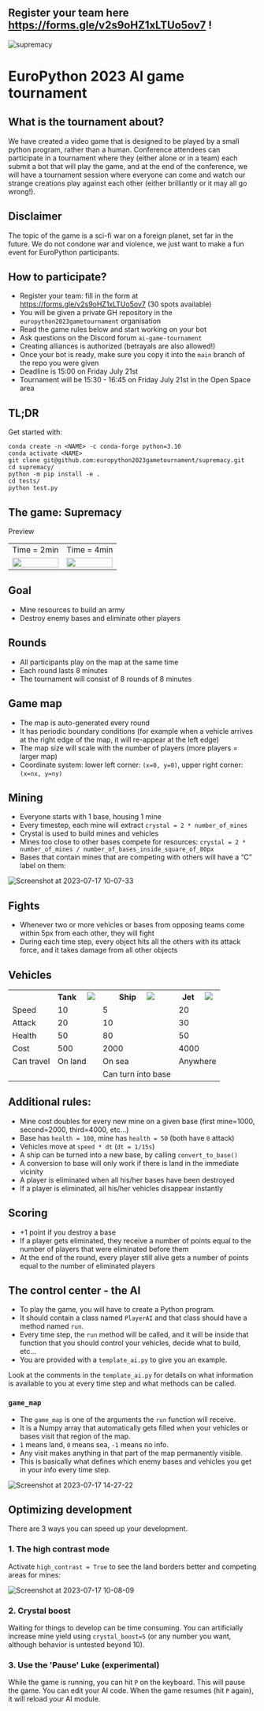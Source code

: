 ## Register your team here https://forms.gle/v2s9oHZ1xLTUo5ov7 !

![supremacy](https://github.com/europython2023gametournament/supremacy/assets/39047984/fd147b1a-252b-4aed-b949-e2cb943f80dd)

# EuroPython 2023 AI game tournament

## What is the tournament about?

We have created a video game that is designed to be played by a small python program, rather than a human.
Conference attendees can participate in a tournament where they (either alone or in a team) each submit a bot that will play the game, and at the end of the conference, we will have a tournament session where everyone can come and watch our strange creations play against each other (either brilliantly or it may all go wrong!).

## Disclaimer

The topic of the game is a sci-fi war on a foreign planet, set far in the future.
We do not condone war and violence, we just want to make a fun event for EuroPython participants.

## How to participate?

- Register your team: fill in the form at https://forms.gle/v2s9oHZ1xLTUo5ov7 (30 spots available)
- You will be given a private GH repository in the `europython2023gametournament` organisation
- Read the game rules below and start working on your bot
- Ask questions on the Discord forum `ai-game-tournament`
- Creating alliances is authorized (betrayals are also allowed!)
- Once your bot is ready, make sure you copy it into the `main` branch of the repo you were given
- Deadline is 15:00 on Friday July 21st
- Tournament will be 15:30 - 16:45 on Friday July 21st in the Open Space area

## TL;DR

Get started with:

```
conda create -n <NAME> -c conda-forge python=3.10
conda activate <NAME>
git clone git@github.com:europython2023gametournament/supremacy.git
cd supremacy/
python -m pip install -e .
cd tests/
python test.py
```

## The game: Supremacy

Preview

<table>
  <tr>
    <td>Time = 2min</td><td>Time = 4min</td>
  </tr>
  <tr>
    <td><img src="https://github.com/europython2023gametournament/supremacy/assets/39047984/faa2b2c6-67c0-4017-af47-1f8a8b2d42b0" width="100%" /></td>
    <td><img src="https://github.com/europython2023gametournament/supremacy/assets/39047984/b3915e43-48dd-41ff-978d-24a213a0934a" width="100%" /></td>
  </tr>
</table>

## Goal

- Mine resources to build an army
- Destroy enemy bases and eliminate other players

## Rounds

- All participants play on the map at the same time
- Each round lasts 8 minutes
- The tournament will consist of 8 rounds of 8 minutes

## Game map

- The map is auto-generated every round
- It has periodic boundary conditions (for example when a vehicle arrives at the right edge of the map, it will re-appear at the left edge)
- The map size will scale with the number of players (more players = larger map)
- Coordinate system: lower left corner: `(x=0, y=0)`, upper right corner: `(x=nx, y=ny)`

## Mining

- Everyone starts with 1 base, housing 1 mine
- Every timestep, each mine will extract `crystal = 2 * number_of_mines`
- Crystal is used to build mines and vehicles
- Mines too close to other bases compete for resources: `crystal = 2 * number_of_mines / number_of_bases_inside_square_of_80px`
- Bases that contain mines that are competing with others will have a “C” label on them:

![Screenshot at 2023-07-17 10-07-33](https://github.com/europython2023gametournament/supremacy/assets/39047984/d4e96611-0e40-4364-8b07-afc8b5f64023)

## Fights

- Whenever two or more vehicles or bases from opposing teams come within 5px from each other, they will fight
- During each time step, every object hits all the others with its attack force, and it takes damage from all other objects

## Vehicles

<table>
  <tr>
    <th></th>
    <th>Tank &nbsp;&nbsp;&nbsp; <img src="https://github.com/europython2023gametournament/supremacy/assets/39047984/d8a69d16-62f3-4bb3-924e-7c3ec5821813" />
</th>
    <th>Ship &nbsp;&nbsp;&nbsp; <img src="https://github.com/europython2023gametournament/supremacy/assets/39047984/3e8b2b2d-272d-4159-8c7d-4901c30f459e" />
</th>
    <th>Jet &nbsp;&nbsp;&nbsp; <img src="https://github.com/europython2023gametournament/supremacy/assets/39047984/6ffa27ce-fe80-4fbf-95c4-c57696525df3" />
</th>
  </tr>
  <tr>
    <td>Speed</td>
    <td>10</td>
    <td>5</td>
    <td>20</td>
  </tr>
  <tr>
    <td>Attack</td>
    <td>20</td>
    <td>10</td>
    <td>30</td>
  </tr>
  <tr>
    <td>Health</td>
    <td>50</td>
    <td>80</td>
    <td>50</td>
  </tr>
  <tr>
    <td>Cost</td>
    <td>500</td>
    <td>2000</td>
    <td>4000</td>
  </tr>
  <tr>
    <td>Can travel</td>
    <td>On land</td>
    <td>On sea</td>
    <td>Anywhere</td>
  </tr>
  <tr>
    <td></td>
    <td></td>
    <td>Can turn into base</td>
    <td></td>
  </tr>
</table>

## Additional rules:

- Mine cost doubles for every new mine on a given base (first mine=1000, second=2000, third=4000, etc…)
- Base has `health = 100`, mine has `health = 50` (both have `0` attack)
- Vehicles move at `speed * dt` (`dt = 1/15s`)
- A ship can be turned into a new base, by calling `convert_to_base()`
- A conversion to base will only work if there is land in the immediate vicinity
- A player is eliminated when all his/her bases have been destroyed
- If a player is eliminated, all his/her vehicles disappear instantly

## Scoring

- +1 point if you destroy a base
- If a player gets eliminated, they receive a number of points equal to the number of players that were eliminated before them
- At the end of the round, every player still alive gets a number of points equal to the number of eliminated players

## The control center - the AI

- To play the game, you will have to create a Python program.
- It should contain a class named `PlayerAI` and that class should have a method named `run`.
- Every time step, the `run` method will be called, and it will be inside that function that you should control your vehicles, decide what to build, etc...
- You are provided with a `template_ai.py` to give you an example.

Look at the comments in the `template_ai.py` for details on what information is available to you at every time step and what methods can be called.

### `game_map`

- The `game_map` is one of the arguments the `run` function will receive.
- It is a Numpy array that automatically gets filled when your vehicles or bases visit that region of the map.
- `1` means land, `0` means sea, `-1` means no info.
- Any visit makes anything in that part of the map permanently visible.
- This is basically what defines which enemy bases and vehicles you get in your info every time step.

![Screenshot at 2023-07-17 14-27-22](https://github.com/europython2023gametournament/supremacy/assets/39047984/fe37e030-b9ef-43d8-8d60-138c3ddb7b45)

## Optimizing development

There are 3 ways you can speed up your development.

### 1. The high contrast mode

Activate `high_contrast = True` to see the land borders better and competing areas for mines:

![Screenshot at 2023-07-17 10-08-09](https://github.com/europython2023gametournament/supremacy/assets/39047984/762506cc-d444-439e-ab67-2701f91846d4)

### 2. Crystal boost

Waiting for things to develop can be time consuming.
You can artificially increase mine yield using `crystal_boost=5` (or any number you want, although behavior is untested beyond 10).

### 3. Use the 'Pause' Luke (experimental)

While the game is running, you can hit `P` on the keyboard.
This will pause the game.
You can edit your AI code.
When the game resumes (hit `P` again), it will reload your AI module.

